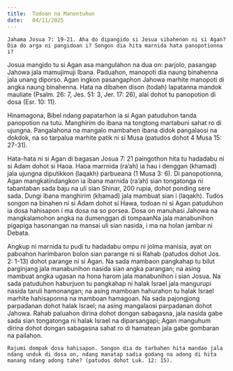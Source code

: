 ```yaml
---
title:  Todoan na Manontuhon
date:   04/11/2025
---
```


`Jahama Josua 7: 19-21. Aha do dipangido si Josua sibahenon ni si Agan? Dia do arga ni pangidoan i? Songon dia hita marnida hata panopotionna i?`

Josua mangido tu si Agan asa mangulahon na dua on: parjolo, pasangap Jahowa jala mamujimuji Ibana. Paduahon, manopoti dia naung binahenna jala unang diporso. Agan ingkon pasangaphon Jahowa marhite manopoti di angka naung binahenna. Hata na dibahen dison (todah) lapatanna mandok mauliate (Psalm. 26: 7, Jes. 51: 3, Jer. 17: 26), alai dohot tu panopotion di dosa (Esr. 10: 11).

Hinamagona, Bibel ndang papatarhon ia si Agan patuduhon tanda panopotion na tutu. Manghirim do ibana na tongtong martabuni sahat ro di ujungna. Pangalahona na mangalo mambahen ibana didok pangalaosi na dokdok, na so tarpalua marhite patik ni si Musa (patudos dohot 4 Musa 15: 27-31).

Hata-hata ni si Agan di bagasan Josua 7: 21 paingothon hita tu hadadabu ni si Adam dohot si Haoa. Haoa marrnida (ra’ah) ia hau i denggan (khamad) jala ujungna diputikkon (laqakh) parbueana (1 Musa 3: 6). Di panopotionna, Agan mangkatindangkon ia ibana marnida (ra’ah) sian tongatonga ni tabantaban sada baju na uli sian Shinar, 200 rupia, dohot ponding sere sada. Dungi ibana manghirim (khamad) jala mambuat sian i (laqakh). Tudos songon na binahen ni si Adam dohot si Hawa, todoan ni si Agan patuduhon ia dosa hahisapon i ma dosa na so porsea. Dosa on manuhasi Jahowa na mangkalamohon angka na dumenggan di tompaanNa jala manabunihon pigapiga hasonangan na mansai uli sian nasida, i ma na holan jambar ni Debata.

Angkup ni marnida tu pudi tu hadadabu ompu ni jolma manisia, ayat on paboahon harimbaron bolon sian parange ni si Rahab (patudos dohot Jos. 2: 1-13) dohot parange ni si Agan. Na sada mambaon pangkahap tu bilut parginjang jala manabunihon nasida sian angka parangan; na asing mambuat angka ugasan na hona harom jala manabunihon i sian Josua. Na sada patuduhon haburjuon tu pangkahap ni halak Israel jala mangurupi nasida taruli hamonangan; na asing mamboan hahurahon tu halak Israel marhite hahisaponna na mamboan hamagoan. Na sada pajongjong parpadanan dohot halak Israel; na asing mangalaosi parpadanan dohot Jahowa. Rahab paluahon dirina dohot dongan sabagasna, jala nasida gabe sada sian tongatonga ni halak Israel na diparsangapi; Agan manguhum dirina dohot dongan sabagasna sahat ro di hamatean jala gabe gombaran na pailahon.

`Rajumi dompak dosa hahisapon. Songon dia do tarbahen hita mandao jala ndang unduk di dosa on, ndang manatap sadia godang na adong di hita manang ndang adong tahe? (patudos dohot Luk. 12: 15).`